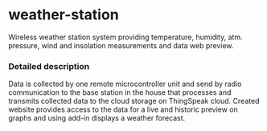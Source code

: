# weather-station
Wireless weather station system providing temperature, humidity, atm. pressure, wind and insolation measurements and data web preview.

### Detailed description
Data is collected by one remote microcontroller unit and send by radio communication to the base station in the house that processes and transmits collected data to the cloud storage on ThingSpeak cloud. Created website provides access to the data for a live and historic preview on graphs and using add-in displays a weather forecast.
